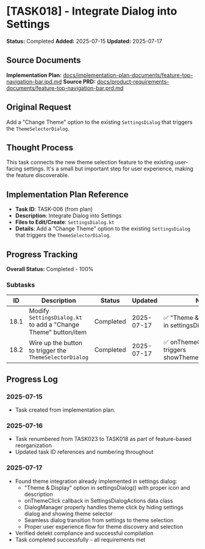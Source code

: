 # [TASK018] - Integrate Dialog into Settings

**Status:** Completed
**Added:** 2025-07-15
**Updated:** 2025-07-17

## Source Documents
**Implementation Plan:** [docs/implementation-plan-documents/feature-top-navigation-bar.ipd.md](docs/implementation-plan-documents/feature-top-navigation-bar.ipd.md)
**Source PRD:** [docs/product-requirements-documents/feature-top-navigation-bar.prd.md](docs/product-requirements-documents/feature-top-navigation-bar.prd.md)

## Original Request
Add a "Change Theme" option to the existing `SettingsDialog` that triggers the `ThemeSelectorDialog`.

## Thought Process
This task connects the new theme selection feature to the existing user-facing settings. It's a small but important step for user experience, making the feature discoverable.

## Implementation Plan Reference
- **Task ID**: TASK-006 (from plan)
- **Description**: Integrate Dialog into Settings
- **Files to Edit/Create**: `SettingsDialog.kt`
- **Details**: Add a "Change Theme" option to the existing `SettingsDialog` that triggers the `ThemeSelectorDialog`.

## Progress Tracking

**Overall Status:** Completed - 100%

### Subtasks
| ID | Description | Status | Updated | Notes |
|----|-------------|--------|---------|-------|
| 18.1 | Modify `SettingsDialog.kt` to add a "Change Theme" button/item | Completed | 2025-07-17 | ✅ "Theme & Display" option in settingsDialog() |
| 18.2 | Wire up the button to trigger the `ThemeSelectorDialog` | Completed | 2025-07-17 | ✅ onThemeClick callback triggers showThemeSelectorDialog() |

## Progress Log
### 2025-07-15
- Task created from implementation plan.

### 2025-07-16
- Task renumbered from TASK023 to TASK018 as part of feature-based reorganization
- Updated task ID references and numbering throughout

### 2025-07-17
- Found theme integration already implemented in settings dialog:
  - "Theme & Display" option in settingsDialog() with proper icon and description
  - onThemeClick callback in SettingsDialogActions data class
  - DialogManager properly handles theme click by hiding settings dialog and showing theme selector
  - Seamless dialog transition from settings to theme selection
  - Proper user experience flow for theme discovery and selection
- Verified detekt compliance and successful compilation
- Task completed successfully - all requirements met
